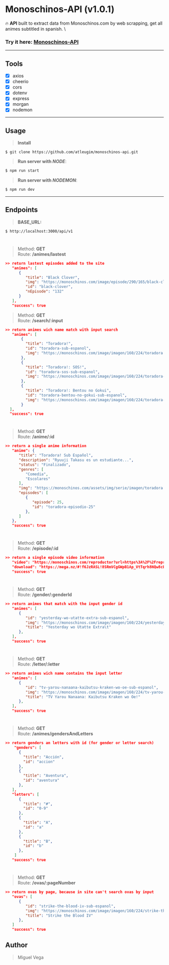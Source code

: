 # Monoschinos-API (v1.0.1)
:fire: **API** built to extract data from Monoschinos.com by web scrapping, get all animes subtitled in spanish. \

### Try it here: **[Monoschinos-API](https://monoschinos-api.herokuapp.com/api/v1)**

****

## **Tools**

- [x] axios
- [x] cheerio
- [x] cors
- [x] dotenv
- [x] express
- [x] morgan
- [x] nodemon

****

## **Usage**
> **Install** 
```
$ git clone https://github.com/atleugim/monoschinos-api.git
```

> **Run server with _NODE_**: 
```bash
$ npm run start
```

> **Run server with _NODEMON_**: 
```bash
$ npm run dev
```

****

## **Endpoints**

> **BASE_URL:**
```bash
$ http://localhost:3000/api/v1
```

#

>Method: **GET** \
> Route: **/animes/lastest**

```json
>> return lastest episodes added to the site
   "animes": [
      {
         "title": "Black Clover",
         "img": "https://monoschinos.com/image/episode/290/165/black-clover-132.jpg",
         "id": "black-clover",
         "nEpisode": "132"
      }
   ],
   "success": true
```
>Method: **GET** \
> Route: **/search/:input**

```json
>> return animes wich name match with input search
   "animes": [
       {
         "title": "Toradora!",
         "id": "toradora-sub-espanol",
         "img": "https://monoschinos.com/image/imagen/160/224/toradora.jpg"
       },
       {
         "title": "Toradora!: SOS!",
         "id": "toradora-sos-sub-espanol",
         "img": "https://monoschinos.com/image/imagen/160/224/toradora-sos.jpg"
       },
       {
         "title": "Toradora!: Bentou no Gokui",
         "id": "toradora-bentou-no-gokui-sub-espanol",
         "img": "https://monoschinos.com/image/imagen/160/224/toradora-bentou-no-gokui.jpg"
       }
  ],
  "success": true
```
#
>Method: **GET** \
> Route: **/anime/:id**

```json
>> return a single anime information
   "anime": {
      "title": "Toradora! Sub Español",
      "description": "Ryuuji Takasu es un estudiante...",
      "status": "Finalizado",
      "genres": [
         "Comedia",
         "Escolares"
      ],
      "img": "https://monoschinos.com/assets/img/serie/imagen/toradora.jpg",
      "episodes": [
         {
            "episode": 25,
            "id": "toradora-episodio-25"
         },
      ]
   },
   "success": true
```
#
>Method: **GET** \
> Route: **/episode/:id**

```json
>> return a single episode video information
   "video": "https://monoschinos.com/reproductor?url=https%3A%2F%2Freproductor.monoschinos.com%2Faqua%2Fcl%3Furl%3DTORA%21+-+01.mp4&id=5991",
   "download": "https://mega.nz/#!f6JzRASL!8SRmVCgGWpB1Ap_VtTqrh8NQw8cB_h5BaK7SvpkTWpU",
   "success": true
```
#
>Method: **GET** \
> Route: **/gender/:genderId**

```json
>> return animes that match with the input gender id
   "animes": [
      {
         "id": "yesterday-wo-utatte-extra-sub-espanol",
         "img": "https://monoschinos.com/image/imagen/160/224/yesterday-wo-utatte-extra.png",
         "title": "Yesterday wo Utatte Extra\t"
      },
   ],
   "success": true
```
#
>Method: **GET** \
> Route: **/letter/:letter**

```json
>> return animes wich name contains the input letter
   "animes": [
      {
         "id": "tv-yarou-nanaana-kaibutsu-kraken-wo-oe-sub-espanol",
         "img": "https://monoschinos.com/image/imagen/160/224/tv-yarou-nanaana-kaibutsu-kraken-wo-oe.jpg",
         "title": "TV Yarou Nanaana: Kaibutsu Kraken wo Oe!"
      },
   ],
   "success": true
```

#
>Method: **GET** \
> Route: **/animes/gendersAndLetters**

```json
>> return genders an letters with id (for gender or letter search)
    "genders": [
      {
        "title": "Acción",
        "id": "accion"
      },
      {
        "title": "Aventura",
        "id": "aventura"
      },
   ],
   "letters": [
      {
        "title": "#",
        "id": "0-9"
      },
      {
        "title": "A",
        "id": "a"
      },
      {
        "title": "B",
        "id": "b"
      },
    ]
   "success": true
```
#
>Method: **GET** \
> Route: **/ovas/:pageNumber**

```json
>> return ovas by page, because in site can't search ovas by input
   "ovas": [
      {
         "id": "strike-the-blood-iv-sub-espanol",
         "img": "https://monoschinos.com/image/imagen/160/224/strike-the-blood-iv.jpg",
         "title": "Strike the Blood IV"
      },
   ]
   "success": true
```

## **Author**
> Miguel Vega
